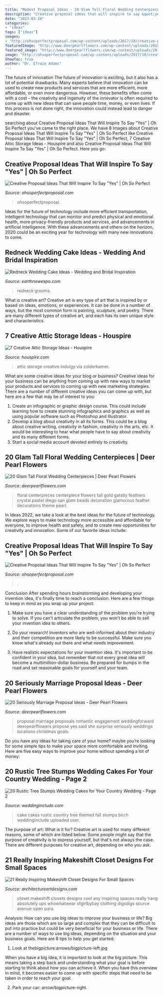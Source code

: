 ```yaml
---
title: "Modest Proposal Ideas - 20 Glam Tall Floral Wedding Centerpieces"
description: "Creative proposal ideas that will inspire to say &quot;yes&quot;"
date: "2023-03-26"
categories:
- "ideas"
tags: ["ideas"]
images:
- "http://ohsoperfectproposal.com/wp-content/uploads/2017/10/creative-proposal-ideas-cupcake-taste-surprise-lynxplanner-via-instagram.jpg"
featuredImage: "http://www.deerpearlflowers.com/wp-content/uploads/2015/09/Gorgeous-floral-centerpiece-ideas-with-pastel-flowers-crystal-beads-and-fluffy-feathers.jpg"
featured_image: "http://www.deerpearlflowers.com/wp-content/uploads/2015/09/Gorgeous-floral-centerpiece-ideas-with-pastel-flowers-crystal-beads-and-fluffy-feathers.jpg"
image: "http://ohsoperfectproposal.com/wp-content/uploads/2017/10/creative-proposal-ideas-balloons-surprise-engagement-lynxplanner-via-instagram.jpg"
ShowToc: true
author: "Dr. Efrain Adams"
---
```



The future of innovation
The future of innovation is exciting, but it also has a lot of potential drawbacks. Many experts believe that innovation can be used to create new products and services that are more efficient, more affordable, or even more dangerous. However, these benefits often come with a cost – the creativity and ingenuity of the innovator is often required to come up with new ideas that can save people time, money, or even lives. If this process is not done right, the innovation could instead lead to danger and disaster.

	

		
searching about Creative Proposal Ideas That Will Inspire To Say &quot;Yes&quot; | Oh So Perfect you've came to the right place. We have 8 Images about Creative Proposal Ideas That Will Inspire To Say &quot;Yes&quot; | Oh So Perfect like Creative Proposal Ideas That Will Inspire To Say &quot;Yes&quot; | Oh So Perfect, 7 Creative Attic Storage Ideas - Houspire and also Creative Proposal Ideas That Will Inspire To Say &quot;Yes&quot; | Oh So Perfect. Here you go:
		
    
## Creative Proposal Ideas That Will Inspire To Say &quot;Yes&quot; | Oh So Perfect

<img loading=lazy src="http://ohsoperfectproposal.com/wp-content/uploads/2017/10/creative-proposal-ideas-balloons-surprise-engagement-lynxplanner-via-instagram.jpg" onerror="this.onerror=null;this.src='https://tse4.mm.bing.net/th?id=OIP.SqUIQWSAcYtHZgkvzQjdSAHaLG&amp;pid=15.1';" alt="Creative Proposal Ideas That Will Inspire To Say &quot;Yes&quot; | Oh So Perfect">

_Source: ohsoperfectproposal.com_

>ohsoperfectproposal. 

	

Ideas for the future of technology include more efficient transportation, intelligent technology that can monitor and predict physical and emotional health, more privacy-friendly products and services, and advancements in artificial intelligence. With these advancements and others on the horizon, 2020 could be an exciting year for technology with many new innovations to come.

    
## Redneck Wedding Cake Ideas - Wedding And Bridal Inspiration

<img loading=lazy src="https://www.earthnowexpo.com/wp-content/uploads/2016/11/Redneck-Wedding-Cake-Ideas.jpg" onerror="this.onerror=null;this.src='https://tse4.mm.bing.net/th?id=OIP.DxvBQVJEStIy0I9Sr2hv-wHaLH&amp;pid=15.1';" alt="Redneck Wedding Cake Ideas - Wedding and Bridal Inspiration">

_Source: earthnowexpo.com_

>redneck grooms. 

	

What is creative art?
Creative art is any type of art that is inspired by or based on ideas, emotions, or experiences. It can be done in a number of ways, but the most common form is painting, sculpture, and poetry. There are many different types of creative art, and each has its own unique style and characteristics.

    
## 7 Creative Attic Storage Ideas - Houspire

<img loading=lazy src="https://houspire.com/wp-content/uploads/2018/05/attic-storage-ideas-7.jpg" onerror="this.onerror=null;this.src='https://tse1.mm.bing.net/th?id=OIP.F2oCMmzJe1SFioLNU7_gvAHaLG&amp;pid=15.1';" alt="7 Creative Attic Storage Ideas - Houspire">

_Source: houspire.com_

>attic storage creative indulgy via zolderkamer. 

	

What are some creative ideas for your blog or business?
Creative ideas for your business can be anything from coming up with new ways to market your products and services to coming up with new marketing strategies. There are a number of different creative ideas you can come up with, but here are a few that may be of interest to you: 
1) Create an infographic or graphic design course. This could include learning how to create stunning infographics and graphics as well as using popular software such as Photoshop and Illustrator. 
2) Develop a blog about creativity in all its forms. This could be a blog about creative writing, creativity in fashion, creativity in the arts, etc. It would be interesting to hear what people have to say about creativity and its many different forms. 
3) Start a social media account devoted entirely to creativity.

    
## 20 Glam Tall Floral Wedding Centerpieces | Deer Pearl Flowers

<img loading=lazy src="http://www.deerpearlflowers.com/wp-content/uploads/2015/09/Gorgeous-floral-centerpiece-ideas-with-pastel-flowers-crystal-beads-and-fluffy-feathers.jpg" onerror="this.onerror=null;this.src='https://tse4.mm.bing.net/th?id=OIP.R0zrTH8DFpqOe7NqwHvoxgHaLH&amp;pid=15.1';" alt="20 Glam Tall Floral Wedding Centerpieces | Deer Pearl Flowers">

_Source: deerpearlflowers.com_

>floral centerpieces centerpiece flowers tall gold gatsby feathers crystal pastel diego san glam beads decoration glamorous feather decorations theme pearl. 

	

In Ideas 2022, we take a look at the best ideas for the future of technology. We explore ways to make technology more accessible and affordable for everyone, to improve health and safety, and to create new opportunities for creativity and innovation. Some of our favorite ideas include: 

    
## Creative Proposal Ideas That Will Inspire To Say &quot;Yes&quot; | Oh So Perfect

<img loading=lazy src="http://ohsoperfectproposal.com/wp-content/uploads/2017/10/creative-proposal-ideas-cupcake-taste-surprise-lynxplanner-via-instagram.jpg" onerror="this.onerror=null;this.src='https://tse1.mm.bing.net/th?id=OIP.EDe5Brm2adIiryuoW0OZbQHaLG&amp;pid=15.1';" alt="Creative Proposal Ideas That Will Inspire To Say &quot;Yes&quot; | Oh So Perfect">

_Source: ohsoperfectproposal.com_

>. 

	

Conclusion
After spending hours brainstorming and developing your invention idea, it's finally time to reach a conclusion. Here are a few things to keep in mind as you wrap up your project:
1. Make sure you have a clear understanding of the problem you're trying to solve. If you can't articulate the problem, you won't be able to sell your invention idea to others.

2. Do your research! Inventors who are well-informed about their industry and their competition are more likely to be successful. Make sure you know what's already out there and what needs improvement.

3. Have realistic expectations for your invention idea. It's important to be confident in your idea, but remember that not every great idea will become a multimillion-dollar business. Be prepared for bumps in the road and set reasonable goals for yourself and your team.

    
## 20 Seriously Marriage Proposal Ideas - Deer Pearl Flowers

<img loading=lazy src="https://www.deerpearlflowers.com/wp-content/uploads/2016/08/Proposal-Locations-Ideas-17.jpg" onerror="this.onerror=null;this.src='https://tse4.mm.bing.net/th?id=OIP.3A58rTZj6vvnOkJoAuNmfQHaLH&amp;pid=15.1';" alt="20 Seriously Marriage Proposal Ideas - Deer Pearl Flowers">

_Source: deerpearlflowers.com_

>proposal marriage proposals romantic engagement weddingforward deerpearlflowers propose yes said she surprise seriously weddings locations christmas goals. 

	

Do you have any ideas for taking care of your home? maybe you’re looking for some simple tips to make your space more comfortable and inviting. Here are five easy ways to improve your home without spending a lot of money:

    
## 20 Rustic Tree Stumps Wedding Cakes For Your Country Wedding - Page 2

<img loading=lazy src="https://www.weddinginclude.com/wp-content/uploads/2017/06/Rustic-flowers-and-humming-birds-Wedding-Cake-Ideas.jpg" onerror="this.onerror=null;this.src='https://tse2.mm.bing.net/th?id=OIP.3dVTk7f9OOM-3hKrK_Q9yQAAAA&amp;pid=15.1';" alt="20 Rustic Tree Stumps Wedding Cakes for Your Country Wedding - Page 2">

_Source: weddinginclude.com_

>cake cakes rustic country tree themed fall stumps birch weddinginclude uploaded user. 

	

The purpose of art: What is it for?
Creative art is used for many different reasons, some of which are listed below. Some people might say that the purpose of creativity is to express yourself, but that's not always the case. There are different purposes for creative art, depending on who you ask.

    
## 21 Really Inspiring Makeshift Closet Designs For Small Spaces

<img loading=lazy src="https://www.architectureartdesigns.com/wp-content/uploads/2016/05/15-35-630x834.jpg" onerror="this.onerror=null;this.src='https://tse2.mm.bing.net/th?id=OIP.pTep3Ik42SL-F0p5-059uAHaJz&amp;pid=15.1';" alt="21 Really Inspiring Makeshift Closet Designs For Small Spaces">

_Source: architectureartdesigns.com_

>closet makeshift closets designs cool any inspiring spaces really hang absolutely ups whowhatwear sfgirlbybay clothing digsdigs source avenue open para. 

	

Analysis: How can you use big ideas to improve your business or life?
Big ideas are those which are so large and complex that they can be difficult to put into practice but could be very beneficial for your business or life. There are a number of ways to use big ideas, depending on the situation and your business goals. Here are 8 tips to help you get started:
1. Look at thebigpicture:arrows/bigpicture-left.jpg

When you have a big idea, it is important to look at the big picture. This means taking a step back and understanding what your goal is before starting to think about how you can achieve it. When you have this overview in mind, it becomes easier to come up with specific steps that need to be taken in order to reach your goal.

2. Park your car: arrow/bigpicture-right.


